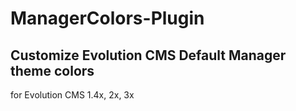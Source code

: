 # ManagerColors-Plugin
## Customize Evolution CMS Default Manager theme colors
for Evolution CMS 1.4x, 2x, 3x





